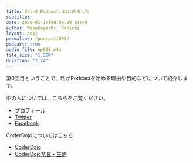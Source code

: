 ```yaml
---
title: Vol.0:Podcast、はじめました
subtitle: 
date: 2020-01-17T08:00:00 UTC+9
author: Wakabayashi, Kenichi
layout: post
permalink: /podcast/000/
podcast: true
audio_file: ep000.m4a
file_size: "1.38M"
duration: "7:24"
---
```

第0回目ということで、私がPodcastを始める理由や目的などについて紹介します。

中の人については、こちらをご覧ください。
- [プロフィール](https://crssrds.jp/aboutme/)
- [Twitter](https://twitter.com/kwaka1208)
- [Facebook](https://facebook.com/kwaka1208)

CoderDojoについてはこちら
- [CoderDojo](https://coderdojo.com/)
- [CoderDojo奈良・生駒](https://coderdojo-nara-ikoma.github.io/)
